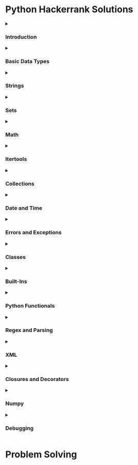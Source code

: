 # Python Hackerrank Solutions

<details><summary><h3>Introduction</h3></summary>
    
- [x] [Say "Hello, World!" With Python](https://github.com/Kevin-Lago/python-hackerrank-solutions/tree/main/src/introduction/say_hello_world_in_python)
- [x] [Python If-Else](https://github.com/Kevin-Lago/python-hackerrank-solutions/tree/main/src/introduction/python_if_else)
- [x] [Arithmetic Operators](https://github.com/Kevin-Lago/python-hackerrank-solutions/tree/main/src/introduction/arithmetic_operators)
- [x] [Python: Division](https://github.com/Kevin-Lago/python-hackerrank-solutions/tree/main/src/introduction/python_division)
- [x] [Loops](https://github.com/Kevin-Lago/python-hackerrank-solutions/tree/main/src/introduction/loops)
- [x] [Write a Function](https://github.com/Kevin-Lago/python-hackerrank-solutions/tree/main/src/introduction/write_a_function)
- [x] [Print Function](https://github.com/Kevin-Lago/python-hackerrank-solutions/tree/main/src/introduction/print_function)
</details>

<details><summary><h3>Basic Data Types</h3></summary>

- [x] [List Comprehensions](https://github.com/Kevin-Lago/python-hackerrank-solutions/tree/main/src/basic_data_types/list_comprehesions)
- [x] [Find the Runner-Up Score!](https://github.com/Kevin-Lago/python-hackerrank-solutions/tree/main/src/basic_data_types/find_the_runner_up_score)
- [x] [Nested Lists](https://github.com/Kevin-Lago/python-hackerrank-solutions/tree/main/src/basic_data_types/nested_lists)
- [x] [Finding the Percentage](https://github.com/Kevin-Lago/python-hackerrank-solutions/tree/main/src/basic_data_types/finding_the_percentage)
- [x] [Lists](https://github.com/Kevin-Lago/python-hackerrank-solutions/tree/main/src/basic_data_types/lists)
- [x] [Tuples](https://github.com/Kevin-Lago/python-hackerrank-solutions/tree/main/src/basic_data_types/tuples)
</details>

<details><summary><h3>Strings</h3></summary>

- [x] [sWAP cASE](https://github.com/Kevin-Lago/python-hackerrank-solutions/tree/main/src/strings/swap_case)
- [x] [String Split and Join](https://github.com/Kevin-Lago/python-hackerrank-solutions/tree/main/src/strings/string_split_and_join)
- [x] [What's Your Name](https://github.com/Kevin-Lago/python-hackerrank-solutions/tree/main/src/strings/whats_your_name)
- [x] [Mutations](https://github.com/Kevin-Lago/python-hackerrank-solutions/tree/main/src/strings/mutations)
- [x] [Find a String](https://github.com/Kevin-Lago/python-hackerrank-solutions/tree/main/src/strings/find_a_string)
- [x] [String Validators](https://github.com/Kevin-Lago/python-hackerrank-solutions/tree/main/src/strings/string_validators)
- [x] [Text Alignment](https://github.com/Kevin-Lago/python-hackerrank-solutions/tree/main/src/strings/text_alignment)
- [x] [Text Wrap](https://github.com/Kevin-Lago/python-hackerrank-solutions/tree/main/src/strings/text_wrap)
- [ ] [Designer Door Mat](https://github.com/Kevin-Lago/python-hackerrank-solutions/tree/main/src/strings/designer_door_mat)
- [ ] [Alphabet Rangoli](https://github.com/Kevin-Lago/python-hackerrank-solutions/tree/main/src/strings/alphabet_rangoli)
- [x] [Capitalize!](https://github.com/Kevin-Lago/python-hackerrank-solutions/tree/main/src/strings/capitalize)
- [x] [String Formatting](https://github.com/Kevin-Lago/python-hackerrank-solutions/tree/main/src/strings/string_formatting)
- [x] [The Minion Game](https://github.com/Kevin-Lago/python-hackerrank-solutions/tree/main/src/strings/the_minion_game)
- [ ] [Merge The Tools!](https://github.com/Kevin-Lago/python-hackerrank-solutions/tree/main/src/strings/merge_the_tools)
</details>

<details><summary><h3>Sets</h3></summary>

- [x] [Introduction to Sets](https://github.com/Kevin-Lago/python-hackerrank-solutions/tree/main/src/sets/introduction_to_sets)
- [x] [No Idea!](https://github.com/Kevin-Lago/python-hackerrank-solutions/tree/main/src/sets/no_idea)
- [x] [Symmetric Difference](https://github.com/Kevin-Lago/python-hackerrank-solutions/tree/main/src/sets/symmetric_difference)
- [x] [Set .add()](https://github.com/Kevin-Lago/python-hackerrank-solutions/tree/main/src/sets/set_add)
- [x] [Set .discard(), .remove() & .pop()](https://github.com/Kevin-Lago/python-hackerrank-solutions/tree/main/src/sets/set_discard_remove_and_pop)
- [x] [Set .union() Operation](https://github.com/Kevin-Lago/python-hackerrank-solutions/tree/main/src/sets/set_union_operation)
- [x] [Set .intersection() Operation](https://github.com/Kevin-Lago/python-hackerrank-solutions/tree/main/src/sets/set_intersection_operation)
- [x] [Set .difference() Operation](https://github.com/Kevin-Lago/python-hackerrank-solutions/tree/main/src/sets/set_difference_operation)
- [x] [Set .symmetric_difference() Operation](https://github.com/Kevin-Lago/python-hackerrank-solutions/tree/main/src/sets/set_symmetric_difference_operation)
- [x] [Set Mutations](https://github.com/Kevin-Lago/python-hackerrank-solutions/tree/main/src/sets/set_mutations)
- [x] [The Captain's Room](https://github.com/Kevin-Lago/python-hackerrank-solutions/tree/main/src/sets/the_captains_room)
- [x] [Check Subset](https://github.com/Kevin-Lago/python-hackerrank-solutions/tree/main/src/sets/check_subset)
- [x] [Check Strict Superset](https://github.com/Kevin-Lago/python-hackerrank-solutions/tree/main/src/sets/check_strict_superset)
</details>

<details><summary><h3>Math</h3></summary>

- [ ] [Polar Coordinates](https://github.com/Kevin-Lago/python-hackerrank-solutions/tree/main/src/math/polar_coordinates)
- [ ] [Find Angle MBC](https://github.com/Kevin-Lago/python-hackerrank-solutions/tree/main/src/math/find_angle_mbc)
- [ ] [Triangle Quest 2](https://github.com/Kevin-Lago/python-hackerrank-solutions/tree/main/src/math/triangle_quest_2)
- [ ] [Mod Divmod](https://github.com/Kevin-Lago/python-hackerrank-solutions/tree/main/src/math/mod_divmod)
- [ ] [Power - Mod Power](https://github.com/Kevin-Lago/python-hackerrank-solutions/tree/main/src/math/power_mod_power)
- [ ] [Integers Come In All Sizes](https://github.com/Kevin-Lago/python-hackerrank-solutions/tree/main/src/math/integers_come_in_all_sizes)
</details>

<details><summary><h3>Itertools</h3></summary>

- [x] [itertools.product()](https://github.com/Kevin-Lago/python-hackerrank-solutions/tree/main/src/itertools/itertools_product)
- [x] [itertools.permutations()](https://github.com/Kevin-Lago/python-hackerrank-solutions/tree/main/src/itertools/itertools_permutations)
- [x] [itertools.combinations()](https://github.com/Kevin-Lago/python-hackerrank-solutions/tree/main/src/itertools/itertools_combinations)
- [x] [itertools.combinations_with_replacement()](https://github.com/Kevin-Lago/python-hackerrank-solutions/tree/main/src/itertools/itertools_combinations_with_replacements)
- [x] [Compress the String!](https://github.com/Kevin-Lago/python-hackerrank-solutions/tree/main/src/itertools/compress_the_string)
- [ ] [Iterables and Iterators](https://github.com/Kevin-Lago/python-hackerrank-solutions/tree/main/src/itertools/iterables_and_iterators)
- [ ] [Maximize It!](https://github.com/Kevin-Lago/python-hackerrank-solutions/tree/main/src/itertools/maximize_it)
</details>

<details><summary><h3>Collections</h3></summary>

- [x] [collections.Counter()](https://github.com/Kevin-Lago/python-hackerrank-solutions/tree/main/src/collections/collections_counter)
- [x] [DefaultDict Tutorial](https://github.com/Kevin-Lago/python-hackerrank-solutions/tree/main/src/collections/defaultdict_tutorial)
- [x] [Collections.namedtuple()](https://github.com/Kevin-Lago/python-hackerrank-solutions/tree/main/src/collections/collections_namedtuple)
- [ ] [Collections.OrderedDict()](https://github.com/Kevin-Lago/python-hackerrank-solutions/tree/main/src/collections/collections_ordereddict)
- [ ] [Word Order](https://github.com/Kevin-Lago/python-hackerrank-solutions/tree/main/src/collections/word_order)
- [ ] [Collections.deque()](https://github.com/Kevin-Lago/python-hackerrank-solutions/tree/main/src/collections/collections_deque)
- [ ] [Company Logo](https://github.com/Kevin-Lago/python-hackerrank-solutions/tree/main/src/collections/company_logo)
- [ ] [Piling Up!](https://github.com/Kevin-Lago/python-hackerrank-solutions/tree/main/src/collections/piling_up)
</details>

<details><summary><h3>Date and Time</h3></summary>

- [x] [Calendar Module](https://github.com/Kevin-Lago/python-hackerrank-solutions/tree/main/src/date_and_time/calendar_module)
- [x] [Time Delta](https://github.com/Kevin-Lago/python-hackerrank-solutions/tree/main/src/date_and_time/time_delta)
</details>

<details><summary><h3>Errors and Exceptions</h3></summary>

- [x] [Exceptions](https://github.com/Kevin-Lago/python-hackerrank-solutions/tree/main/src/errors_and_exceptions/exceptions)
- [x] [Incorrect Regex](https://github.com/Kevin-Lago/python-hackerrank-solutions/tree/main/src/errors_and_exceptions/incorrect_regex)
</details>

<details><summary><h3>Classes</h3></summary>

- [ ] [Classes: Dealing With Complex Numbers](https://github.com/Kevin-Lago/python-hackerrank-solutions/tree/main/src/classes/classes_dealing_with_complex_numbers)
- [ ] [Class 2 - Find the Torsional Angle](https://github.com/Kevin-Lago/python-hackerrank-solutions/tree/main/src/classes/class_2_find_the_torsional_angle)
</details>

<details><summary><h3>Built-Ins</h3></summary>

- [x] [Zipped!](https://github.com/Kevin-Lago/python-hackerrank-solutions/tree/main/src/built_ins/zipped)
- [x] [Input()](https://github.com/Kevin-Lago/python-hackerrank-solutions/tree/main/src/built_ins/input)
- [x] [Python Evaluation](https://github.com/Kevin-Lago/python-hackerrank-solutions/tree/main/src/built_ins/python_evaluation)
- [x] [Athlete Sort](https://github.com/Kevin-Lago/python-hackerrank-solutions/tree/main/src/built_ins/athlete_sort)
- [x] [Any or All](https://github.com/Kevin-Lago/python-hackerrank-solutions/tree/main/src/built_ins/any_or_all)
- [ ] [ginortS](https://github.com/Kevin-Lago/python-hackerrank-solutions/tree/main/src/built_ins/ginorts)
</details>

<details><summary><h3>Python Functionals</h3></summary>

- [x] [Map and Lambda Function](https://github.com/Kevin-Lago/python-hackerrank-solutions/tree/main/src/python_functionals/map_and_lambda_function)
- [x] [Validating Email Addresses With a Filter](https://github.com/Kevin-Lago/python-hackerrank-solutions/tree/main/src/python_functionals/validating_email_addresses_with_a_filter)
- [x] [Reduce Function](https://github.com/Kevin-Lago/python-hackerrank-solutions/tree/main/src/python_functionals/reduce_function)
</details>

<details><summary><h3>Regex and Parsing</h3></summary>

- [x] [Detect Floating Point Number](https://github.com/Kevin-Lago/python-hackerrank-solutions/tree/main/src/regex_and_parsing/detect_floating_point_number)
- [x] [Re.split()](https://github.com/Kevin-Lago/python-hackerrank-solutions/tree/main/src/regex_and_parsing/re_split)
- [x] [Group(), Groups() & GroupDict()](https://github.com/Kevin-Lago/python-hackerrank-solutions/tree/main/src/regex_and_parsing/group_groups_and_groupdict)
- [x] [Re.findall() & Re.finditer()](https://github.com/Kevin-Lago/python-hackerrank-solutions/tree/main/src/regex_and_parsing/re_findall_and_re_finditer)
- [x] [Re.start() & Re.end()](https://github.com/Kevin-Lago/python-hackerrank-solutions/tree/main/src/regex_and_parsing/re_start_and_re_end)
- [x] [Regex Substitution](https://github.com/Kevin-Lago/python-hackerrank-solutions/tree/main/src/regex_and_parsing/regex_substitution)
- [x] [Validating Roman Numerals](https://github.com/Kevin-Lago/python-hackerrank-solutions/tree/main/src/regex_and_parsing/validating_roman_numerals)
- [x] [Validating phone numbers](https://github.com/Kevin-Lago/python-hackerrank-solutions/tree/main/src/regex_and_parsing/validating_phone_numbers)
- [ ] [Validating and Parsing Email Addresses](https://github.com/Kevin-Lago/python-hackerrank-solutions/tree/main/src/regex_and_parsing/validating_and_parsing_email_addresses)
- [x] [Hex Color Code](https://github.com/Kevin-Lago/python-hackerrank-solutions/tree/main/src/regex_and_parsing/hex_color_code)
- [ ] [HTML Parser - Part 1](https://github.com/Kevin-Lago/python-hackerrank-solutions/tree/main/src/regex_and_parsing/html_parser_part_1)
- [ ] [HTML Parser - Part 2](https://github.com/Kevin-Lago/python-hackerrank-solutions/tree/main/src/regex_and_parsing/html_parser_part_2)
- [ ] [Detect HTML Tags, Attributes and Attribute Values](https://github.com/Kevin-Lago/python-hackerrank-solutions/tree/main/src/regex_and_parsing/detect_html_tags_attributes_and_attribute_values)
- [ ] [Validating UID](https://github.com/Kevin-Lago/python-hackerrank-solutions/tree/main/src/regex_and_parsing/validating_uid)
- [ ] [Validating Credit Card Numbers](https://github.com/Kevin-Lago/python-hackerrank-solutions/tree/main/src/regex_and_parsing/validating_credit_card_numbers)
- [ ] [Validating Postal Codes](https://github.com/Kevin-Lago/python-hackerrank-solutions/tree/main/src/regex_and_parsing/validating_postal_codes)
- [ ] [Matrix Script](https://github.com/Kevin-Lago/python-hackerrank-solutions/tree/main/src/regex_and_parsing/matrix_script)
</details>

<details><summary><h3>XML</h3></summary>

- [x] [XML 1 - Find the Score](https://github.com/Kevin-Lago/python-hackerrank-solutions/tree/main/src/xml/xml_1_find_the_score)
- [x] [XML2 - Find the Maximum Depth](https://github.com/Kevin-Lago/python-hackerrank-solutions/tree/main/src/xml/xml2_find_the_maximum_depth)
</details>

<details><summary><h3>Closures and Decorators</h3></summary>

- [x] [Standardize Mobile Number Using Decorators](https://github.com/Kevin-Lago/python-hackerrank-solutions/tree/main/src/closures_and_decorators)
- [x] [Decorators 2 - Name Directory](https://github.com/Kevin-Lago/python-hackerrank-solutions/tree/main/src/closures_and_decorators)
</details>

<details><summary><h3>Numpy</h3></summary>

- [x] [Arrays](https://github.com/Kevin-Lago/python-hackerrank-solutions/tree/main/src/numpy/arrays)
- [x] [Shape and Reshape](https://github.com/Kevin-Lago/python-hackerrank-solutions/tree/main/src/numpy/shape_and_reshape)
- [x] [Transpose and Flatten](https://github.com/Kevin-Lago/python-hackerrank-solutions/tree/main/src/numpy/transpose_and_flatten)
- [x] [Concatenate](https://github.com/Kevin-Lago/python-hackerrank-solutions/tree/main/src/numpy/concatenate)
- [x] [Zeroes and Ones](https://github.com/Kevin-Lago/python-hackerrank-solutions/tree/main/src/numpy/zeros_and_ones)
- [x] [Eye and Identity](https://github.com/Kevin-Lago/python-hackerrank-solutions/tree/main/src/numpy/eye_and_identity)
- [x] [Array Mathematics](https://github.com/Kevin-Lago/python-hackerrank-solutions/tree/main/src/numpy/array_mathematics)
- [x] [Floor, Ceil and Rint](https://github.com/Kevin-Lago/python-hackerrank-solutions/tree/main/src/numpy/floor_ceil_and_rint)
- [x] [Sum and Prod](https://github.com/Kevin-Lago/python-hackerrank-solutions/tree/main/src/numpy/sum_and_prod)
- [x] [Min and Max](https://github.com/Kevin-Lago/python-hackerrank-solutions/tree/main/src/numpy/min_and_max)
- [x] [Mean, Var, and Std](https://github.com/Kevin-Lago/python-hackerrank-solutions/tree/main/src/numpy/mean_var_and_std)
- [x] [Dot and Cross](https://github.com/Kevin-Lago/python-hackerrank-solutions/tree/main/src/numpy/dot_and_cross)
- [x] [Inner and Outer](https://github.com/Kevin-Lago/python-hackerrank-solutions/tree/main/src/numpy/inner_and_outer)
- [x] [Polynomials](https://github.com/Kevin-Lago/python-hackerrank-solutions/tree/main/src/numpy/polynomials)
- [x] [Linear Algebra](https://github.com/Kevin-Lago/python-hackerrank-solutions/tree/main/src/numpy/linear_algebra)
</details>

<details><summary><h3>Debugging</h3></summary>

- [x] [Words Score](https://github.com/Kevin-Lago/python-hackerrank-solutions/tree/main/src/debugging/words_score)
- [x] [Default Arguments](https://github.com/Kevin-Lago/python-hackerrank-solutions/tree/main/src/debugging/default_arguments)
</details>

# Problem Solving
